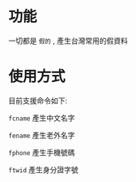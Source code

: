 # 功能

一切都是 `假的` ,  產生台灣常用的假資料

# 使用方式
目前支援命令如下:

`fcname` 產生中文名字

`fename` 產生老外名字

`fphone` 產生手機號碼

`ftwid` 產生身分證字號